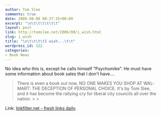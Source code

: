 ```yaml
---
author: Tom Slee
comments: true
date: 2006-08-08 08:37:15+00:00
excerpt: "\n\t\t\t\t\t\t"
layout: post
link: http://tomslee.net/2006/08/i_wish.html
slug: i_wish
title: "\n\t\t\t\tI wish...\t\t"
wordpress_id: 322
categories:
- Book News
---
```



				

No idea who this is, except he calls himself "Psychomike". He must have some information about book sales that I don't have....

<blockquote>There is even a book out now, NO ONE MAKES YOU SHOP AT WAL-MART: THE DECEPTION OF PERSONAL CHOICE. It's by Tom Slee, and it has become the rallying cry for liberal city councils all over the nation.
> 
> </blockquote>





Link: [linkfilter.net - fresh links daily](http://linkfilter.net/?s=j;user=1792).



		
